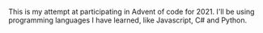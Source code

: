This is my attempt at participating in Advent of code for 2021. I'll be using programming languages I have learned, like Javascript, C# and Python.
